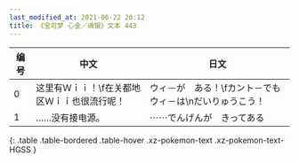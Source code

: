 ```yaml
---
last_modified_at: 2021-06-22 20:12
title: 《宝可梦 心金／魂银》文本 443
---
```

| 编号 | 中文 | 日文 |
| ---- | ---- | ---- |
| 0 | 这里有Ｗｉｉ！\f在关都地区Ｗｉｉ也很流行呢！ | ウィ－が　ある！\fカント－でも　ウィ－は\nだいりゅうこう！ |
| 1 | ……没有接电源。 | ⋯⋯でんげんが　きってある |
{: .table .table-bordered .table-hover .xz-pokemon-text .xz-pokemon-text-HGSS }